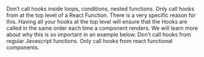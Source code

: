 Don’t call hooks inside loops, conditions, nested functions. Only call hooks from at the top level of a React Function. There is a very specific reason for this. Having all your hooks at the top level will ensure that the Hooks are called in the same order each time a component renders. We will learn more about why this is so important in an example below.
Don’t call hooks from regular Javascript functions. Only call hooks from react functional components.

